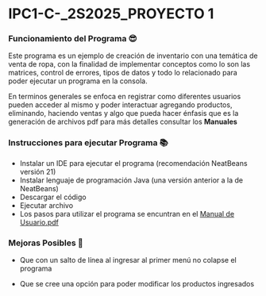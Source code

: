 # IPC1-C-_2S2025_PROYECTO 1

### Funcionamiento del Programa 😎
Este programa es un ejemplo de creación de inventario con una temática de venta de ropa, con la finalidad de implementar conceptos como lo son las matrices, control de errores, tipos de datos y todo lo relacionado para poder ejecutar un programa en la consola.

En terminos generales se enfoca en registrar como diferentes usuarios pueden acceder al mismo y poder interactuar agregando productos, eliminando, haciendo ventas y algo que pueda hacer énfasis que es la generación de archivos pdf para más detalles consultar los **Manuales**

### Instrucciones para ejecutar Programa 📚
- Instalar un IDE para ejecutar el programa (recomendación NeatBeans versión 21)
- Instalar lenguaje de programación Java (una versión anterior a la de NeatBeans)
- Descargar el código
- Ejecutar archivo
- Los pasos para utilizar el programa se encuntran en el [Manual de Usuario.pdf](https://github.com/user-attachments/files/22327893/Manual.de.Usuario.1.pdf)
  
### Mejoras Posibles 🔧
- Que con un salto de línea al ingresar al primer menú no colapse el programa

- Que se cree una opción para poder modificar los productos ingresados

